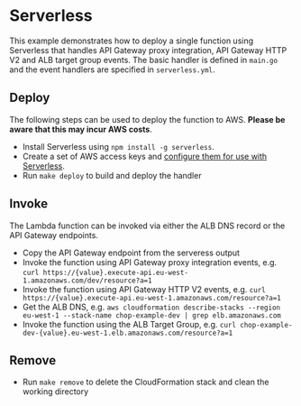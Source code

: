 # Serverless
This example demonstrates how to deploy a single function using Serverless that handles API Gateway proxy integration, API Gateway HTTP V2 and ALB target group events. The basic handler is defined in `main.go` and the event handlers are specified in `serverless.yml`.

## Deploy
The following steps can be used to deploy the function to AWS. **Please be aware that this may incur AWS costs**.

* Install Serverless using `npm install -g serverless`.
* Create a set of AWS access keys and [configure them for use with Serverless](https://serverless.com/framework/docs/providers/aws/guide/credentials/).
* Run `make deploy` to build and deploy the handler

## Invoke
The Lambda function can be invoked via either the ALB DNS record or the API Gateway endpoints.

* Copy the API Gateway endpoint from the serveress output
* Invoke the function using API Gateway proxy integration events, e.g. `curl https://{value}.execute-api.eu-west-1.amazonaws.com/dev/resource?a=1`
* Invoke the function using API Gateway HTTP V2 events, e.g. `curl https://{value}.execute-api.eu-west-1.amazonaws.com/resource?a=1`
* Get the ALB DNS, e.g. `aws cloudformation describe-stacks --region eu-west-1 --stack-name chop-example-dev | grep elb.amazonaws.com`
* Invoke the function using the ALB Target Group, e.g. `curl chop-example-dev-{value}.eu-west-1.elb.amazonaws.com/resource?a=1`

## Remove
* Run `make remove` to delete the CloudFormation stack and clean the working directory